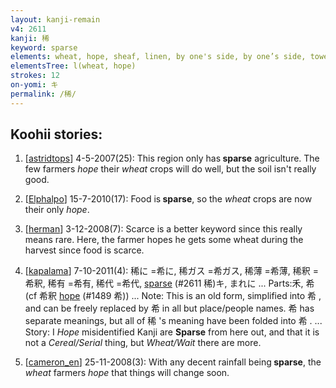 ```yaml
---
layout: kanji-remain
v4: 2611
kanji: 稀
keyword: sparse
elements: wheat, hope, sheaf, linen, by one's side, by one’s side, towel
elementsTree: l(wheat, hope)
strokes: 12
on-yomi: キ
permalink: /稀/
---
```


## Koohii stories: 

1) [<a href="http://kanji.koohii.com/profile/astridtops">astridtops</a>] 4-5-2007(25): This region only has<strong> sparse</strong> agriculture. The few farmers <em>hope</em> their <em>wheat</em> crops will do well, but the soil isn&#039;t really good.

2) [<a href="http://kanji.koohii.com/profile/Elphalpo">Elphalpo</a>] 15-7-2010(17): Food is<strong> sparse</strong>, so the <em>wheat</em> crops are now their only <em>hope</em>.

3) [<a href="http://kanji.koohii.com/profile/herman">herman</a>] 3-12-2008(7): Scarce is a better keyword since this really means rare. Here, the farmer hopes he gets some wheat during the harvest since food is scarce.

4) [<a href="http://kanji.koohii.com/profile/kapalama">kapalama</a>] 7-10-2011(4): 稀に =希に, 稀ガス =希ガス, 稀薄 =希薄, 稀釈 =希釈, 稀有 =希有, 稀代 =希代, <a href="../v4/2611.html">sparse</a> (#2611 稀)キ, まれに ... Parts:禾, 希 (cf 希釈 <a href="../v4/1489.html">hope</a> (#1489 希)) ... Note: This is an old form, simplified into 希 , and can be freely replaced by 希 in all but place/people names. 希 has separate meanings, but all of 稀 &#039;s meaning have been folded into 希 . ... Story: I <em>Hope</em> misidentified Kanji are <strong>Sparse</strong> from here out, and that it is not a <em>Cereal/Serial</em> thing, but <em>Wheat/Wait</em> there are more.

5) [<a href="http://kanji.koohii.com/profile/cameron_en">cameron_en</a>] 25-11-2008(3): With any decent rainfall being<strong> sparse</strong>, the <em>wheat</em> farmers <em>hope</em> that things will change soon.

